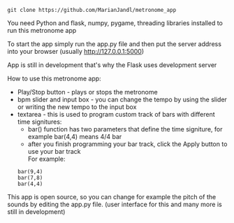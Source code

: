 ```
git clone https://github.com/MarianJandl/metronome_app
```
You need Python and flask, numpy, pygame, threading libraries installed to run this metronome app

To start the app simply run the app.py file and then put the server address into your browser (usually http://127.0.0.1:5000)

App is still in development that's why the Flask uses development server

How to use this metronome app:
  - Play/Stop button - plays or stops the metronome
  - bpm slider and input box - you can change the tempo by using the slider or writing the new tempo to the input box
  - textarea - this is used to program custom track of bars with different time signitures:
      - bar() function has two parameters that define the time signiture, for example bar(4,4) means 4/4 bar
      - after you finish programming your bar track, click the Apply button to use your bar track\
      For example:
      ```
      bar(9,4)
      bar(7,8)
      bar(4,4)
      ```

This app is open source, so you can change for example the pitch of the sounds by editing the app.py file.
(user interface for this and many more is still in development)
